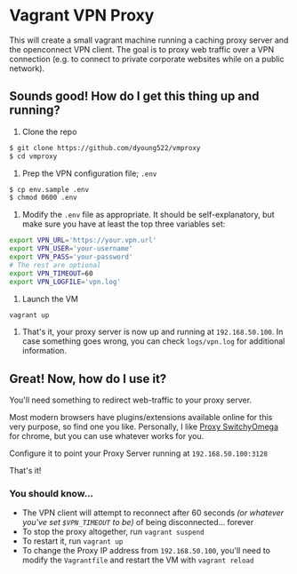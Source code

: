 
# Vagrant VPN Proxy

This will create a small vagrant machine running a caching proxy server and  the openconnect VPN client. The goal is to proxy web traffic over a VPN connection (e.g. to connect to private corporate websites while on a public network).

## Sounds good! How do I get this thing up and running?

1. Clone the repo

  ```sh
  $ git clone https://github.com/dyoung522/vmproxy
  $ cd vmproxy
  ```

1. Prep the VPN configuration file; `.env`

  ```sh
  $ cp env.sample .env
  $ chmod 0600 .env
  ```

1. Modify the `.env` file as appropriate. It should be self-explanatory, but make sure you have at least the top three variables set:

  ```sh
  export VPN_URL='https://your.vpn.url'
  export VPN_USER='your-username'
  export VPN_PASS='your-password'
  # The rest are optional
  export VPN_TIMEOUT=60
  export VPN_LOGFILE='vpn.log'
  ```

1. Launch the VM

  ```sh
  vagrant up
  ```
  
1. That's it, your proxy server is now up and running at `192.168.50.100`. In case something goes wrong, you can check `logs/vpn.log` for additional information.

## Great! Now, how do I use it?

You'll need something to redirect web-traffic to your proxy server.

Most modern browsers have plugins/extensions available online for this very purpose, so find one you like. Personally, I like [Proxy SwitchyOmega](https://chrome.google.com/webstore/detail/proxy-switchyomega/padekgcemlokbadohgkifijomclgjgif) for chrome, but you can use whatever works for you.

Configure it to point your Proxy Server running at `192.168.50.100:3128`

That's it!

### You should know...

- The VPN client will attempt to reconnect after 60 seconds *(or whatever you've set `$VPN_TIMEOUT` to be)* of being disconnected... forever
- To stop the proxy altogether, run `vagrant suspend`
- To restart it, run `vagrant up`
- To change the Proxy IP address from `192.168.50.100`, you'll need to modify the `Vagrantfile` and restart the VM with `vagrant reload`
